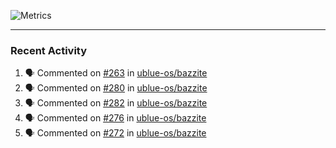![Metrics](https://metrics.lecoq.io/KyleGospo?template=classic&base=header%2C%20activity%2C%20community%2C%20repositories%2C%20metadata&base.indepth=false&base.hireable=false&base.skip=false&config.timezone=America%2FLos_Angeles)

---
### Recent Activity
<!--START_SECTION:activity-->
1. 🗣 Commented on [#263](https://github.com/ublue-os/bazzite/issues/263#issuecomment-1712750065) in [ublue-os/bazzite](https://github.com/ublue-os/bazzite)
2. 🗣 Commented on [#280](https://github.com/ublue-os/bazzite/pull/280#issuecomment-1712702849) in [ublue-os/bazzite](https://github.com/ublue-os/bazzite)
3. 🗣 Commented on [#282](https://github.com/ublue-os/bazzite/issues/282#issuecomment-1712686320) in [ublue-os/bazzite](https://github.com/ublue-os/bazzite)
4. 🗣 Commented on [#276](https://github.com/ublue-os/bazzite/issues/276#issuecomment-1712567774) in [ublue-os/bazzite](https://github.com/ublue-os/bazzite)
5. 🗣 Commented on [#272](https://github.com/ublue-os/bazzite/pull/272#issuecomment-1712552560) in [ublue-os/bazzite](https://github.com/ublue-os/bazzite)
<!--END_SECTION:activity-->
